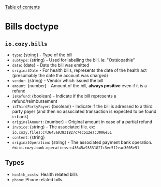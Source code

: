[Table of contents](README.md#table-of-contents)

# Bills doctype

## `io.cozy.bills`

- `type`: {string} - Type of the bill
- `subtype`: {string} - Used for labelling the bill. ie: "Ostéopathie"
- `date`: {date} - Date the bill was emitted
- `originalDate` - For health bills, represents the date of the health act (presumably the date the account was charged)
- `vendor`: {string} - Vendor which issued the bill
- `amount`: {number} - Amount of the bill, __always positive__ even if it is a refund
- `isRefund`: {boolean} - Indicate if the bill represents a refund/reimbursement
- `isThirdPartyPayer`: {boolean} - Indicate if the bill is adressed to a third party payer (and then no associated transaction is expected to be found in bank)
- `originalAmount`: {number} - Original amount in case of a partial refund
- `invoice`: {string} - The associated file. ex: `io.cozy.files:c43645a93831827c7ec512eac3006e51`
- `content`: {string}
- `originalOperation`: {string} - The associated payment bank operation. ex:`io.cozy.bank.operations:c43645a93831827c8ec512eac3005e51`

## Types

- `health_costs`: Health related bills
- `phone`: Phone related bills

